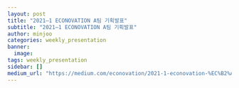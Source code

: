 ```yaml
---
layout: post
title: "2021–1 ECONOVATION A팀 기획발표"
subtitle: "2021–1 ECONOVATION A팀 기획발표"
author: minjoo
categories: weekly_presentation
banner:
  image:
tags: weekly_presentation
sidebar: []
medium_url: "https://medium.com/econovation/2021-1-econovation-%EC%B2%AB-%EA%B8%B0%ED%9A%8D%EB%B0%9C%ED%91%9C-b213dffe771cf"
---
```

